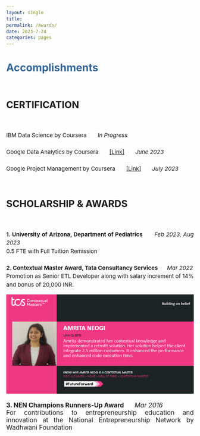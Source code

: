 ```yaml
---
layout: single
title: 
permalink: /Awards/
date: 2023-7-24
categories: pages
---
```


<style>
    .image-container {
        display: flex;
        justify-content: center;
    }
    
    .project-image {
        width: 300px; /* Adjust the width as needed */
        height: 300px; /* Adjust the height as needed */
        margin: 10px; /* Add some margin between images */
    }
   /* Style for the title */
    h1 {
        color:  #336699; /* Change the title text color to blue */
    }
</style>

<!-- Title of the page in blue -->
<h1>Accomplishments</h1>
  

   <div style="text-align: justify; font-size: 17px;">     
    <h2><strong><br>CERTIFICATION</strong></h2><br>                
    <p style="line-height: 1.5; font-size: 15px;">
      IBM Data Science by Coursera&nbsp;&nbsp;&nbsp;&nbsp;&nbsp;&nbsp; 	<i>In Progress</i><br><br>
      Google Data Analytics by Coursera&nbsp;&nbsp;&nbsp;&nbsp;&nbsp;&nbsp;
      <a href="https://www.coursera.org/account/accomplishments/specialization/certificate/EMEK5BC3QWPA">[Link]</a><i>&nbsp;&nbsp;&nbsp;&nbsp;&nbsp;&nbsp; June 2023</i> <br><br>
      Google Project Management by Coursera&nbsp;&nbsp;&nbsp;&nbsp;&nbsp;&nbsp;
      <a href="https://www.coursera.org/account/accomplishments/specialization/certificate/UCSV3HVH4LQL">[Link]</a><i>&nbsp;&nbsp;&nbsp;&nbsp;&nbsp;&nbsp; July 2023</i> <br>                
    </p>
   </div>                                                                  

   <div style="text-align: justify; font-size: 17px;">     
    <h2><strong><br>SCHOLARSHIP & AWARDS</strong></h2><br>                 
    <p style="line-height: 1.5; font-size: 15px;">
      <strong>1. University of Arizona, Department of Pediatrics&nbsp;&nbsp;&nbsp;&nbsp;&nbsp;&nbsp;</strong> <i>Feb 2023, Aug 2023</i>
      <br>
      0.5 FTE with Full Tuition Remission <br><br>
      <strong>2. Contextual Master Award, Tata Consultancy Services&nbsp;&nbsp;&nbsp;&nbsp;&nbsp;&nbsp; </strong> <i>Mar 2022</i>
      <br>
      Promotion as Senior ETL Developer along with salary increment of 14% and bonus of 20,000 INR. <br>
      <div class="image-container"><img src="/assets/images/contexual_master.PNG" alt="Project Image"> </div>
      <br>
      <strong>3. NEN Champions Runners-Up Award&nbsp;&nbsp;&nbsp;&nbsp;&nbsp;&nbsp;</strong> 
      <i>Mar 2016</i>
      <br>
      For contributions to entrepreneurship education and innovation at the National Entrepreneurship Network by Wadhwani Foundation <br>
    </p>
   </div> 